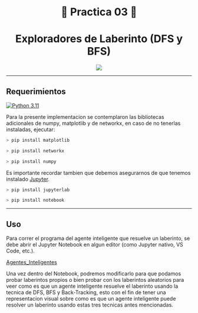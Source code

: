 <div align="center">

# 🤖 **Practica 03** 👻



# **Exploradores de Laberinto (DFS y BFS)**


</div>



<div align="center">

[![](https://i.makeagif.com/media/4-14-2018/Rv_Qav.gif)](https://www.youtube.com/watch?v=O2IuJPh6h_A)

</div>

---

## **Requerimientos**

[![Python 3.11](https://img.shields.io/badge/python-3.11-blue.svg)](https://www.python.org/downloads/release/python-311/)

Para la presente implementacion se contemplaron las bibliotecas adicionales de numpy, matplotlib y de networkx, en caso de no tenerlas instaladas, ejecutar:

```C
> pip install matplotlib
```

```C
> pip install networkx
```

```C
> pip install numpy
```

Es importante recordar tambien que debemos asegurarnos de que tenemos instalado [Jupyter](https://jupyter.org/install).

```C
> pip install jupyterlab
```

```C
> pip install notebook
```


---

## **Uso**

Para correr el programa del agente inteligente que resuelve un laberinto, se debe abrir el Jupyter Notebook en algun editor (como Jupyter nativo, VS Code, etc.).

[Agentes_Inteligentes](./practica03.ipynb)

Una vez dentro del Notebook, podremos modificarlo para que podamos probar laberintos propios o bien probar con los laberintos aleatorios para veer como es que 
un agente inteligente resuelve el laberinto usando la tecnica de DFS, BFS y Back-Tracking, esto con el fin de tener una representacion visual sobre como es que un agente inteligente
puede resolver un laberinto usando estas tres tecnicas antes mencionadas.
